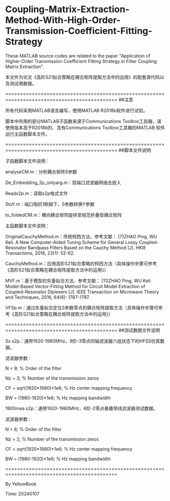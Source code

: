 # Coupling-Matrix-Extraction-Method-With-High-Order-Transmission-Coefficient-Fitting-Strategy
These MATLAB source codes are related to the paper "Application of Higher-Order Transmission Coefficient Fitting Strategy in Filter Coupling Matrix Extraction".

本文件为论文《高阶S21拟合策略在耦合矩阵提取方法中的运用》的配套源代码以及测试用数据。

============================================================================================
##注意

所有代码采用MATLAB语言编写，使用MATLAB R2018b软件进行试验。

脚本中所用的部分MATLAB子函数来源于Communications Toolbox工具箱，请使用版本高于R2018b的、含有Communications Toolbox工具箱的MATLAB 软件运行主函数脚本文件。

============================================================================================
##脚本文件说明

子函数脚本文件说明：

analyseCM.m：分析耦合矩阵S参数

De_Embedding_2p_onlyarg.m：双端口滤波器网络去嵌入

Reads2p.m：读取s2p格式文件

StoY.m：端口阻抗1欧姆下，S参数转换Y参数

to_foldedCM.m：横向耦合矩阵旋转至规范折叠型耦合矩阵

主函数脚本文件说明：

OriginalCauchyMethod.m：传统柯西方法，参考文献：
[7]ZHAO Ping, WU Keli. A New Computer-Aided Tuning Scheme for General Lossy Coupled-Resonator Bandpass Filters Based on the Cauchy Method [J]. HKIE Transactions, 2016, 23(1): 52-62.

CauchyMethod.m：应用高阶S21拟合策略的柯西方法（具体操作步骤可参考《高阶S21拟合策略在耦合矩阵提取方法中的运用》）

MVF.m：基于模型的矢量拟合方法，参考文献：
[11]ZHAO Ping, WU Keli. Model-Based Vector-Fitting Method for Circuit Model Extraction of Coupled-Resonator Diplexers [J]. IEEE Transaction on Microwave Theory and Techniques, 2016, 64(6): 1787-1797.

VFSp.m：通过矢量拟合定位S参数零点的耦合矩阵提取方法（具体操作步骤可参考《高阶S21拟合策略在耦合矩阵提取方法中的运用》）

============================================================================================
##测试数据文件说明

Sx.s2p：通带1920-1980MHz，9阶-3零点同轴滤波器六组状态下的HFSS仿真数据。

滤波器参数：

N = 9; % Order of the filter

Nz = 3; % Number of the transmission zeros

CF = sqrt(1920*1980)*1e6; % Hz center mapping frequency

BW = (1980-1920)*1e6; % Hz mapping bandwidth

1900mea.s2p：通带1920-1980MHz，6阶-2零点悬置带线滤波器测试数据。

滤波器参数：

N = 6; % Order of the filter

Nz = 2; % Number of the transmission zeros 

CF = sqrt(1920*1980)*1e6; % Hz center mapping frequency

BW = (1980-1920)*1e6; % Hz mapping bandwidth

============================================================================================

By YellowBook

Time: 20240107
